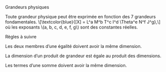 Grandeurs physiques

Toute grandeur physique peut être exprimée en fonction des 7 grandeurs
fondamentales.
\\[\textcolor{blue}{[X] = L^a M^b T^c I^d \Theta^e N^f J^g},\\] où les
exposants \\(a, b, c, d, e, f, g\\) sont des constantes réelles.

Règles à suivre

Les deux membres d’une égalité doivent avoir la même dimension.

La dimension d’un produit de grandeur est égale au produit des
dimensions.

Les termes d’une somme doivent avoir la même dimension.
